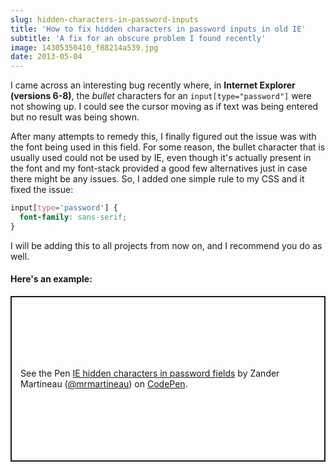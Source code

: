 ```yaml
---
slug: hidden-characters-in-password-inputs
title: 'How to fix hidden characters in password inputs in old IE'
subtitle: 'A fix for an obscure problem I found recently'
image: 14305350410_f88214a539.jpg
date: 2013-05-04
---
```


I came across an interesting bug recently where, in **Internet Explorer (versions 6-8)**, the _bullet_ characters for an `input[type="password"]` were not showing up. I could see the cursor moving as if text was being entered but no result was being shown.

After many attempts to remedy this, I finally figured out the issue was with the font being used in this field. For some reason, the bullet character that is usually used could not be used by IE, even though it's actually present in the font and my font-stack provided a good few alternatives just in case there might be any issues. So, I added one simple rule to my CSS and it fixed the issue:

```css
input[type='password'] {
  font-family: sans-serif;
}
```

I will be adding this to all projects from now on, and I recommend you do as well.

#### Here's an example:

<p class="codepen" data-height="265" data-theme-id="light" data-default-tab="result" data-user="mrmartineau" data-slug-hash="gvlIt" style="height: 265px; box-sizing: border-box; display: flex; align-items: center; justify-content: center; border: 2px solid; margin: 1em 0; padding: 1em;" data-pen-title="IE hidden characters in password fields">
  <span>See the Pen <a href="https://codepen.io/mrmartineau/pen/gvlIt">
  IE hidden characters in password fields</a> by Zander Martineau (<a href="https://codepen.io/mrmartineau">@mrmartineau</a>)
  on <a href="https://codepen.io">CodePen</a>.</span>
</p>
<script async src="https://static.codepen.io/assets/embed/ei.js"></script>
